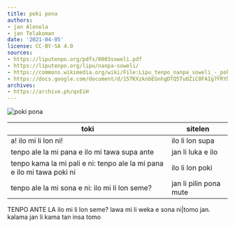 ```yaml
---
title: poki pona
authors:
- jan Alonola
- jan Telakoman
date: '2021-04-05'
license: CC-BY-SA 4.0
sources:
- https://liputenpo.org/pdfs/0003soweli.pdf
- https://liputenpo.org/lipu/nanpa-soweli/
- https://commons.wikimedia.org/wiki/File:Lipu_tenpo_nanpa_soweli_-_poki_pona.png
- https://docs.google.com/document/d/15TKXzknbEGnhgDTQ5TuOZiC0FAIg7FRYDt5M4g9EqCY
archives:
- https://archive.ph/qxEiH
---
```


![poki pona](https://upload.wikimedia.org/wikipedia/commons/a/aa/Lipu_tenpo_nanpa_soweli_-_poki_pona.png)

toki|sitelen
---|---
a! ilo mi li lon ni!|ilo li lon supa
tenpo ale la mi pana e ilo mi tawa supa ante|jan li luka e ilo
tenpo kama la mi pali e ni: tenpo ale la mi pana e ilo mi tawa poki ni|ilo li lon poki
tenpo ale la  mi sona e ni: ilo mi li lon seme?|jan li pilin pona mute
TENPO ANTE LA
ilo mi li lon seme? lawa mi li weka e sona ni|tomo jan. kalama jan li kama tan insa tomo